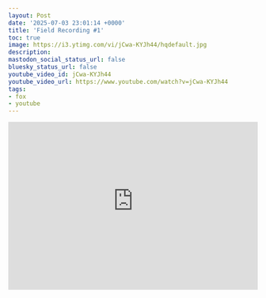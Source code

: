 ```yaml
---
layout: Post
date: '2025-07-03 23:01:14 +0000'
title: 'Field Recording #1'
toc: true
image: https://i3.ytimg.com/vi/jCwa-KYJh44/hqdefault.jpg
description:
mastodon_social_status_url: false
bluesky_status_url: false
youtube_video_id: jCwa-KYJh44
youtube_video_url: https://www.youtube.com/watch?v=jCwa-KYJh44
tags:
- fox
- youtube
---
```


<iframe width="100%" height="340" src="https://www.youtube-nocookie.com/embed/jCwa-KYJh44" title="Field Recording #1" frameborder="0" allow="accelerometer; autoplay; clipboard-write; encrypted-media; gyroscope; picture-in-picture; web-share" referrerpolicy="strict-origin-when-cross-origin" allowfullscreen></iframe>
